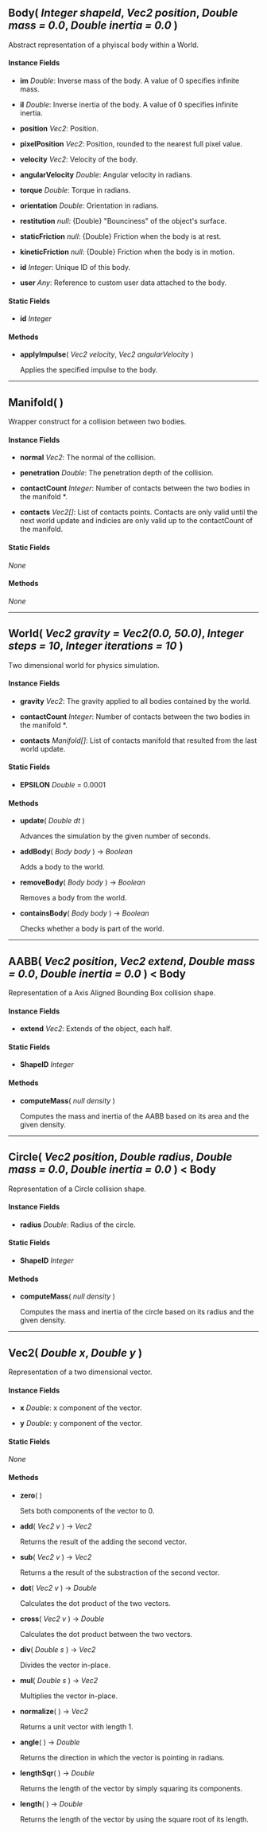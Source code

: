 ## Body( *Integer shapeId*, *Vec2 position*, *Double mass = 0.0*, *Double inertia = 0.0* )

Abstract representation of a phyiscal body within a World.

#### Instance Fields

 - __im__ *Double*: Inverse mass of the body. A value of 0 specifies infinite mass.

 - __iI__ *Double*: Inverse inertia of the body. A value of 0 specifies infinite inertia.

 - __position__ *Vec2*: Position.

 - __pixelPosition__ *Vec2*: Position, rounded to the nearest full pixel value.

 - __velocity__ *Vec2*: Velocity of the body.

 - __angularVelocity__ *Double*: Angular velocity in radians.

 - __torque__ *Double*: Torque in radians.

 - __orientation__ *Double*: Orientation in radians.

 - __restitution__ *null*: {Double} "Bounciness" of the object's surface.

 - __staticFriction__ *null*: {Double} Friction when the body is at rest.

 - __kineticFriction__ *null*: {Double} Friction when the body is in motion.

 - __id__ *Integer*: Unique ID of this body.

 - __user__ *Any*: Reference to custom user data attached to the body.

#### Static Fields

 - __id__ *Integer* 

#### Methods

 - __applyImpulse__( *Vec2 velocity*, *Vec2 angularVelocity* )

    Applies the specified impulse to the body.

----------------

## Manifold(  )

Wrapper construct for a collision between two bodies.

#### Instance Fields

 - __normal__ *Vec2*: The normal of the collision.

 - __penetration__ *Double*: The penetration depth of the collision.

 - __contactCount__ *Integer*: Number of contacts between the two bodies in the manifold *.

 - __contacts__ *Vec2[]*: List of contacts points. Contacts are only valid until the next world update and indicies are only valid up to the contactCount of the manifold.

#### Static Fields

*None*


#### Methods

*None*


----------------

## World( *Vec2 gravity = Vec2(0.0, 50.0)*, *Integer steps = 10*, *Integer iterations = 10* )

Two dimensional world for physics simulation.

#### Instance Fields

 - __gravity__ *Vec2*: The gravity applied to all bodies contained by the world.

 - __contactCount__ *Integer*: Number of contacts between the two bodies in the manifold *.

 - __contacts__ *Manifold[]*: List of contacts manifold that resulted from the last world update.

#### Static Fields

 - __EPSILON__ *Double*  = 0.0001

#### Methods

 - __update__( *Double dt* )

    Advances the simulation by the given number of seconds.

 - __addBody__( *Body body* ) -> *Boolean*

    Adds a body to the world.

 - __removeBody__( *Body body* ) -> *Boolean*

    Removes a body from the world.

 - __containsBody__( *Body body* ) -> *Boolean*

    Checks whether a body is part of the world.

----------------

## AABB( *Vec2 position*, *Vec2 extend*, *Double mass = 0.0*, *Double inertia = 0.0* ) < Body

Representation of a Axis Aligned Bounding Box collision shape.

#### Instance Fields

 - __extend__ *Vec2*: Extends of the object, each half.

#### Static Fields

 - __ShapeID__ *Integer* 

#### Methods

 - __computeMass__( *null density* )

    Computes the mass and inertia of the AABB based on its area and the given density.

----------------

## Circle( *Vec2 position*, *Double radius*, *Double mass = 0.0*, *Double inertia = 0.0* ) < Body

Representation of a Circle collision shape.

#### Instance Fields

 - __radius__ *Double*: Radius of the circle.

#### Static Fields

 - __ShapeID__ *Integer* 

#### Methods

 - __computeMass__( *null density* )

    Computes the mass and inertia of the circle based on its radius and the given density.

----------------

## Vec2( *Double x*, *Double y* )

Representation of a two dimensional vector.

#### Instance Fields

 - __x__ *Double*: x component of the vector.

 - __y__ *Double*: y component of the vector.

#### Static Fields

*None*


#### Methods

 - __zero__(  )

    Sets both components of the vector to 0.

 - __add__( *Vec2 v* ) -> *Vec2*

    Returns the result of the adding the second vector.

 - __sub__( *Vec2 v* ) -> *Vec2*

    Returns a the result of the substraction of the second vector.

 - __dot__( *Vec2 v* ) -> *Double*

    Calculates the dot product of the two vectors.

 - __cross__( *Vec2 v* ) -> *Double*

    Calculates the dot product between the two vectors.

 - __div__( *Double s* ) -> *Vec2*

    Divides the vector in-place.

 - __mul__( *Double s* ) -> *Vec2*

    Multiplies the vector in-place.

 - __normalize__(  ) -> *Vec2*

    Returns a unit vector with length 1.

 - __angle__(  ) -> *Double*

    Returns the direction in which the vector is pointing in radians.

 - __lengthSqr__(  ) -> *Double*

    Returns the length of the vector by simply squaring its components.

 - __length__(  ) -> *Double*

    Returns the length of the vector by using the square root of its length.